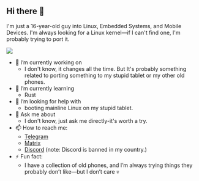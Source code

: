 ## Hi there 👋

I'm just a 16-year-old guy into Linux, Embedded Systems, and Mobile Devices. I'm always looking for a Linux kernel—if I can't find one, I'm probably trying to port it.

<picture>
  <source
    srcset="https://github-readme-stats.vercel.app/api?username=v6lhost&show_icons=true&theme=radical"
    media="(prefers-color-scheme: dark)"
  />
    <source
    srcset="https://github-readme-stats.vercel.app/api?username=v6lhost&show_icons=true"
    media="(prefers-color-scheme: light), (prefers-color-scheme: no-preference)"
  />
  <img src="https://github-readme-stats.vercel.app/api?username=v6lhost&show_icons=true" />
</picture>

- 🔭 I’m currently working on 
  - I don't know, it changes all the time. But It's probably something related to porting something to my stupid tablet or my other old phones.
- 🌱 I’m currently learning 
  - Rust
- 🤔 I’m looking for help with 
  - booting mainline Linux on my stupid tablet.
- 💬 Ask me about 
  - I don't know, just ask me directly-it's worth a try.
- 📫 How to reach me:
  - [Telegram](https://t.me/v6lhost)
  - [Matrix](https://matrix.to/#/@v6lhost:matrix.org)
  - [Discord](https://discord.com/users/638370229600124928) (note: Discord is banned in my country.)
- ⚡ Fun fact:
  - I have a collection of old phones, and I’m always trying things they probably don’t like—but I don’t care 💀
